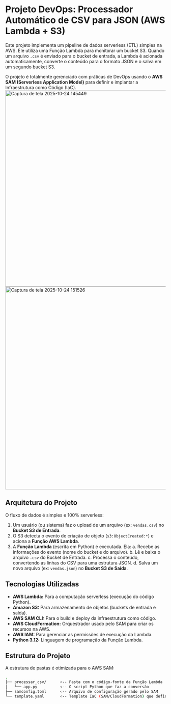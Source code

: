 # Projeto DevOps: Processador Automático de CSV para JSON (AWS Lambda + S3)

Este projeto implementa um pipeline de dados serverless (ETL) simples na AWS. Ele utiliza uma Função Lambda para monitorar um bucket S3. Quando um arquivo `.csv` é enviado para o bucket de entrada, a Lambda é acionada automaticamente, converte o conteúdo para o formato JSON e o salva em um segundo bucket S3.

O projeto é totalmente gerenciado com práticas de DevOps usando o **AWS SAM (Serverless Application Model)** para definir e implantar a Infraestrutura como Código (IaC).
<img width="1088" height="617" alt="Captura de tela 2025-10-24 145449" src="https://github.com/user-attachments/assets/325e4e7f-8e21-45f3-a832-5a003ba82176" />
<img width="1095" height="637" alt="Captura de tela 2025-10-24 151526" src="https://github.com/user-attachments/assets/731fe64c-f596-4357-ac4b-e3eb7e7f42c7" />

## Arquitetura do Projeto

O fluxo de dados é simples e 100% serverless:

1.  Um usuário (ou sistema) faz o upload de um arquivo (ex: `vendas.csv`) no **Bucket S3 de Entrada**.
2.  O S3 detecta o evento de criação de objeto (`s3:ObjectCreated:*`) e aciona a **Função AWS Lambda**.
3.  A **Função Lambda** (escrita em Python) é executada. Ela:
    a. Recebe as informações do evento (nome do bucket e do arquivo).
    b. Lê e baixa o arquivo `.csv` do Bucket de Entrada.
    c. Processa o conteúdo, convertendo as linhas do CSV para uma estrutura JSON.
    d. Salva um novo arquivo (ex: `vendas.json`) no **Bucket S3 de Saída**.

## Tecnologias Utilizadas

* **AWS Lambda:** Para a computação serverless (execução do código Python).
* **Amazon S3:** Para armazenamento de objetos (buckets de entrada e saída).
* **AWS SAM CLI:** Para o build e deploy da infraestrutura como código.
* **AWS CloudFormation:** Orquestrador usado pelo SAM para criar os recursos na AWS.
* **AWS IAM:** Para gerenciar as permissões de execução da Lambda.
* **Python 3.12:** Linguagem de programação da Função Lambda.

## Estrutura do Projeto

A estrutura de pastas é otimizada para o AWS SAM:

```bash
.
├── processar_csv/      <-- Pasta com o código-fonte da Função Lambda
│   └── app.py          <-- O script Python que faz a conversão
├── samconfig.toml      <-- Arquivo de configuração gerado pelo SAM
└── template.yaml       <-- Template IaC (SAM/CloudFormation) que define TODOS os recursos
